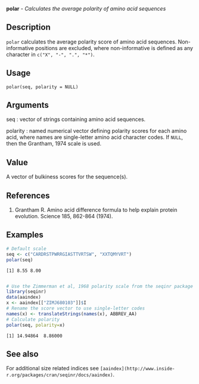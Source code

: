 





**polar** - *Calculates the average polarity of amino acid sequences*

Description
--------------------

`polar` calculates the average polarity score of amino acid sequences. 
Non-informative positions are excluded, where non-informative is defined as any 
character in `c("X", "-", ".", "*")`.


Usage
--------------------
```
polar(seq, polarity = NULL)
```

Arguments
-------------------

seq
:   vector of strings containing amino acid sequences.

polarity
:   named numerical vector defining polarity scores for 
each amino acid, where names are single-letter amino acid 
character codes. If `NULL`, then the Grantham, 1974
scale is used.



Value
-------------------

A vector of bulkiness scores for the sequence(s).

References
-------------------


1. Grantham R. Amino acid difference formula to help explain protein evolution. 
Science 185, 862-864 (1974).




Examples
-------------------

```R
# Default scale
seq <- c("CARDRSTPWRRGIASTTVRTSW", "XXTQMYVRT")
polar(seq)

```


```
[1] 8.55 8.00

```


```R

# Use the Zimmerman et al, 1968 polarity scale from the seqinr package
library(seqinr)
data(aaindex)
x <- aaindex[["ZIMJ680103"]]$I
# Rename the score vector to use single-letter codes
names(x) <- translateStrings(names(x), ABBREV_AA)
# Calculate polarity
polar(seq, polarity=x)
```


```
[1] 14.94864  8.86000

```



See also
-------------------

For additional size related indices see `[aaindex](http://www.inside-r.org/packages/cran/seqinr/docs/aaindex)`.



